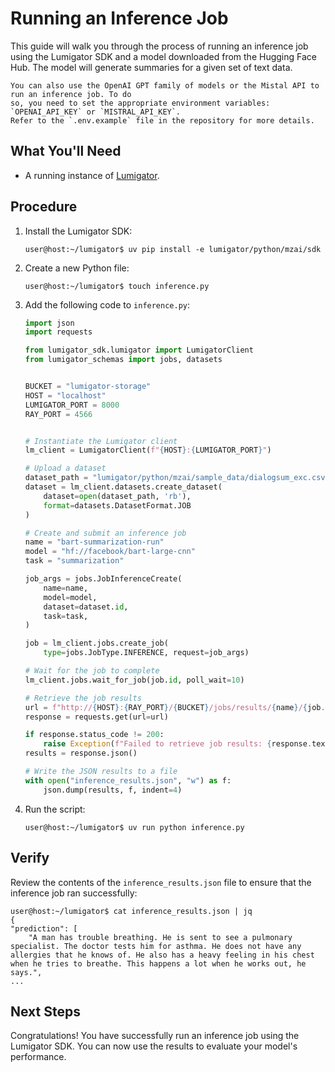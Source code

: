 # Running an Inference Job

This guide will walk you through the process of running an inference job using the Lumigator SDK and
a model downloaded from the Hugging Face Hub. The model will generate summaries for a given set of
text data.

```{note}
You can also use the OpenAI GPT family of models or the Mistal API to run an inference job. To do
so, you need to set the appropriate environment variables: `OPENAI_API_KEY` or `MISTRAL_API_KEY`.
Refer to the `.env.example` file in the repository for more details.
```

## What You'll Need

- A running instance of [Lumigator](../get-started/installation.md).

## Procedure

1. Install the Lumigator SDK:

    ```console
    user@host:~/lumigator$ uv pip install -e lumigator/python/mzai/sdk
    ```

1. Create a new Python file:

    ```console
    user@host:~/lumigator$ touch inference.py
    ```

1. Add the following code to `inference.py`:

    ```python
    import json
    import requests

    from lumigator_sdk.lumigator import LumigatorClient
    from lumigator_schemas import jobs, datasets


    BUCKET = "lumigator-storage"
    HOST = "localhost"
    LUMIGATOR_PORT = 8000
    RAY_PORT = 4566


    # Instantiate the Lumigator client
    lm_client = LumigatorClient(f"{HOST}:{LUMIGATOR_PORT}")

    # Upload a dataset
    dataset_path = "lumigator/python/mzai/sample_data/dialogsum_exc.csv"
    dataset = lm_client.datasets.create_dataset(
        dataset=open(dataset_path, 'rb'),
        format=datasets.DatasetFormat.JOB
    )

    # Create and submit an inference job
    name = "bart-summarization-run"
    model = "hf://facebook/bart-large-cnn"
    task = "summarization"

    job_args = jobs.JobInferenceCreate(
        name=name,
        model=model,
        dataset=dataset.id,
        task=task,
    )

    job = lm_client.jobs.create_job(
        type=jobs.JobType.INFERENCE, request=job_args)

    # Wait for the job to complete
    lm_client.jobs.wait_for_job(job.id, poll_wait=10)

    # Retrieve the job results
    url = f"http://{HOST}:{RAY_PORT}/{BUCKET}/jobs/results/{name}/{job.id}/inference_results.json"
    response = requests.get(url=url)

    if response.status_code != 200:
        raise Exception(f"Failed to retrieve job results: {response.text}")
    results = response.json()

    # Write the JSON results to a file
    with open("inference_results.json", "w") as f:
        json.dump(results, f, indent=4)
    ```

1. Run the script:

    ```console
    user@host:~/lumigator$ uv run python inference.py
    ```

## Verify

Review the contents of the `inference_results.json` file to ensure that the inference job ran
successfully:

```console
user@host:~/lumigator$ cat inference_results.json | jq
{
"prediction": [
    "A man has trouble breathing. He is sent to see a pulmonary specialist. The doctor tests him for asthma. He does not have any allergies that he knows of. He also has a heavy feeling in his chest when he tries to breathe. This happens a lot when he works out, he says.",
...
```

## Next Steps

Congratulations! You have successfully run an inference job using the Lumigator SDK. You can now
use the results to evaluate your model's performance.
